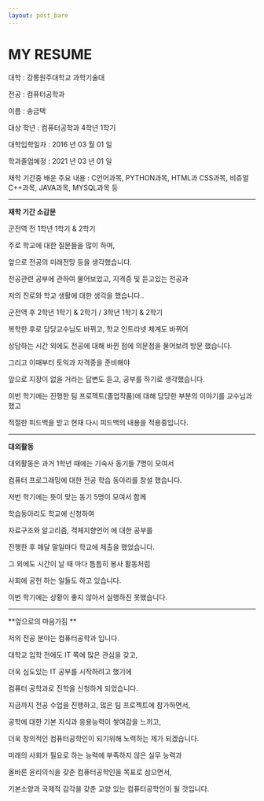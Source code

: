 ```yaml
---
layout: post_bare
---
```


# MY RESUME

대학 : 강릉원주대학교 과학기술대

전공 : 컴퓨터공학과

이름 : 송금택

대상 학년 : 컴퓨터공학과 4학년 1학기

대학입학일자 : 2016 년 03 월 01 일

학과졸업예정 : 2021 년 03 년 01 일

재학 기간중 배운 주요 내용 : C언어과목, PYTHON과목, HTML과 CSS과목, 비쥬얼C++과목, JAVA과목, MYSQL과목 등

---

**재학 기간 소감문**  

군전역 전 1학년 1학기 & 2학기 

주로 학교에 대한 질문들을 많이 하며, 

앞으로 전공의 미래전망 등을 생각했습니다.


전공관련 공부에 관하여 물어보았고, 지격증 및 듣고있는 전공과

저의 진로와 학교 생활에 대한 생각을 했습니다..


군전역 후 2학년 1학기 & 2학기 / 3학년 1학기 & 2학기

복학한 후로 담당교수님도 바뀌고, 학교 인트라넷 체계도 바뀌어

상담하는 시간 외에도 전공에 대해 바뀐 점에 의문점을 물어보려 방문 했습니다.

그리고 이때부터 토익과 자격증을 준비해야

앞으로 지장이 없을 거라는 답변도 듣고, 공부를 하기로 생각했습니다.


이번 학기에는 진행한 팀 프로젝트(졸업작품)에 대해 담당한 부분의 이야기를 교수님과 했고

적절한 피드백을 받고 현재 다시 피드백의 내용을 적용중입니다.

---

**대외활동**

대외활동은 과거 1학년 때에는 기숙사 동기들 7명이 모여서

컴퓨터 프로그래밍에 대한 전공 학습 동아리를 창설 했습니다.


저번 학기에는 뜻이 맞는 동기 5명이 모여서 함께

학습동아리도 학교에 신청하여

자료구조와 알고리즘, 객체지향언어 에 대한 공부를

진행한 후 매달 말일마다 학교에 제출을 했었습니다.


그 외에도 시간이 날 때 마다 틈틈히 봉사 활동처럼

사회에 공헌 하는 일들도 하고 있습니다.

이번 학기에는 상황이 좋지 않아서 실행하진 못했습니다.

---

**앞으로의 마음가짐 **

저의 전공 분야는 컴퓨터공학과 입니다.

대학교 입학 전에도 IT 쪽에 많은 관심을 갖고,

더욱 심도있는 IT 공부를 시작하려고 했기에

컴퓨터 공학과로 진학을 신청하게 되었습니다.


지금까지 전공 수업을 진행하고, 많은 팀 프로젝트에 참가하면서,

공학에 대한 기본 지식과 응용능력이 쌓여감을 느끼고,

더욱 창의적인 컴퓨터공학인이 되기위해 노력하는 제가 되겠습니다.


미래의 사회가 필요로 하는 능력에 부족하지 않은 실무 능력과

올바른 윤리의식을 갖춘 컴퓨터공학인을 목표로 삼으면서,

기본소양과 국제적 감각을 갖춘 교양 있는 컴퓨터공학인이 될 것입니다.
